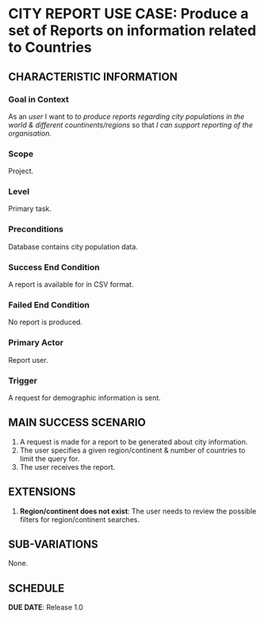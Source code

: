 # CITY REPORT USE CASE: Produce a set of Reports on information related to Countries

## CHARACTERISTIC INFORMATION

### Goal in Context

As an *user* I want to *to produce reports regarding city populations in the world & different countinents/regions* so that *I can support reporting of the organisation.*

### Scope

Project.

### Level

Primary task.

### Preconditions

Database contains city population data.

### Success End Condition

A report is available for in CSV format.

### Failed End Condition

No report is produced.

### Primary Actor

Report user.

### Trigger

A request for demographic information is sent.

## MAIN SUCCESS SCENARIO

1. A request is made for a report to be generated about city information.
2. The user specifies a given region/continent & number of countries to limit the query for.
3. The user receives the report.

## EXTENSIONS

1. **Region/continent does not exist**:
    The user needs to review the possible filters for region/continent searches.

## SUB-VARIATIONS

None.

## SCHEDULE

**DUE DATE**: Release 1.0